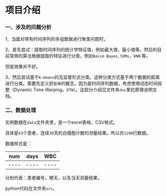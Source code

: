 # 项目介绍

### 一、涉及的问题分析

1、当面对带有时间序列的多组数据进行聚类问题时，

2、首先尝试：提取时间序列的统计学特征值，例如最大值，最小值等。然后利目前常用的算法根据提取的特征进行分类，例如`Naive Bayes`, `SVMs`，`KNN` 等。

但是效果并不好。

3、然后尝试基于`K-means`的无监督形式分类。这种分类方式基于两个数据的距离进行分类。需要先定义好`距离`的概念，因为是时间序列数据，考虑使用动态时间规整（Dynamic Time Warping，`DTW`）。这部分介绍见文件夹`doc`里的原理说明文档。

### 二、数据处理

实例数据在`data`文件夹里，是一个excel表格，CSV格式。

具体是`43`个患者，连续`30`天的白细胞计数的测量结果。所以共`1290`行数据。

数据样式是：

| num  | days | WBC  |
| ---- | ---- | ---- |
| ---- | ---- | ---- |

分别代表：患者编号，哪天，以及当天测量结果。

python代码在文件夹`src`。

